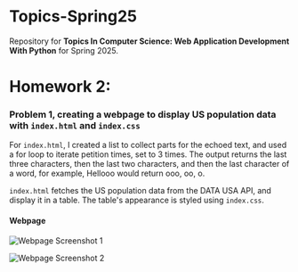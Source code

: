 # Topics-Spring25
Repository for **Topics In Computer Science: Web Application Development With Python** for Spring 2025.

# **Homework 2**:

### **Problem 1, creating a webpage to display US population data with `index.html` and `index.css`**
For `index.html`, I created a list to collect parts for the echoed text, and used a for loop to iterate petition times, set to 3 times. The output returns the last three characters, then the last two characters, and then the last character of a word, for example, Hellooo would return ooo, oo, o.

`index.html` fetches the US population data from the DATA USA API, and display it in a table. The table's appearance is styled using `index.css`.

#### **Webpage**
![Webpage Screenshot 1](https://github.com/mescobarbrenes/Topics-Spring25/blob/main/images_hw1/echo_image_1.png?raw=true)

![Webpage Screenshot 2](https://github.com/mescobarbrenes/Topics-Spring25/blob/main/images_hw1/echo_image_2.png?raw=true)
